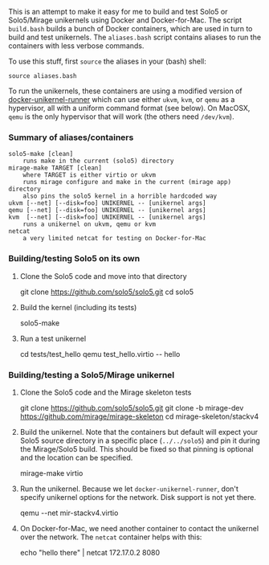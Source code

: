This is an attempt to make it easy for me to build and test Solo5 or
Solo5/Mirage unikernels using Docker and Docker-for-Mac.  The script
`build.bash` builds a bunch of Docker containers, which are used in
turn to build and test unikernels.  The `aliases.bash` script contains
aliases to run the containers with less verbose commands.

To use this stuff, first `source` the aliases in your (bash) shell:

    source aliases.bash

To run the unikernels, these containers are using a modified version
of
[docker-unikernel-runner](https://github.com/djwillia/docker-unikernel-runner/tree/combo)
which can use either `ukvm`, `kvm`, or `qemu` as a hypervisor, all
with a uniform command format (see below).  On MacOSX, `qemu` is the
only hypervisor that will work (the others need `/dev/kvm`).

### Summary of aliases/containers
```
solo5-make [clean]
    runs make in the current (solo5) directory
mirage-make TARGET [clean]
    where TARGET is either virtio or ukvm
    runs mirage configure and make in the current (mirage app) directory
    also pins the solo5 kernel in a horrible hardcoded way
ukvm [--net] [--disk=foo] UNIKERNEL -- [unikernel args]
qemu [--net] [--disk=foo] UNIKERNEL -- [unikernel args] 
kvm  [--net] [--disk=foo] UNIKERNEL -- [unikernel args]
    runs a unikernel on ukvm, qemu or kvm
netcat
    a very limited netcat for testing on Docker-for-Mac
```

### Building/testing Solo5 on its own

1. Clone the Solo5 code and move into that directory

    git clone https://github.com/solo5/solo5.git
    cd solo5
   
2. Build the kernel (including its tests)

    solo5-make

3. Run a test unikernel

    cd tests/test_hello
    qemu test_hello.virtio -- hello

### Building/testing a Solo5/Mirage unikernel

1. Clone the Solo5 code and the Mirage skeleton tests

    git clone https://github.com/solo5/solo5.git
    git clone -b mirage-dev https://github.com/mirage/mirage-skeleton
    cd mirage-skeleton/stackv4
    
2. Build the unikernel.  Note that the containers but default will
   expect your Solo5 source directory in a specific place
   (`../../solo5`) and pin it during the Mirage/Solo5 build.  This
   should be fixed so that pinning is optional and the location can be
   specified.

    mirage-make virtio

3. Run the unikernel.  Because we let `docker-unikernel-runner`, don't
   specify unikernel options for the network.  Disk support is not yet
   there.

    qemu --net mir-stackv4.virtio

4. On Docker-for-Mac, we need another container to contact the
   unikernel over the network.  The `netcat` container helps with
   this:

    echo "hello there" | netcat 172.17.0.2 8080
